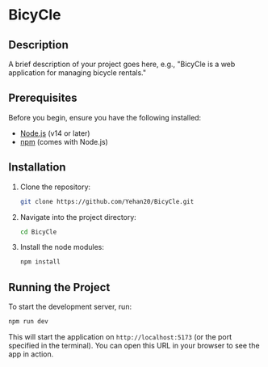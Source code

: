 # BicyCle

## Description

A brief description of your project goes here, e.g., "BicyCle is a web application for managing bicycle rentals."


## Prerequisites

Before you begin, ensure you have the following installed:

- [Node.js](https://nodejs.org/) (v14 or later)
- [npm](https://www.npmjs.com/) (comes with Node.js)

## Installation

1. Clone the repository:

   ```bash
   git clone https://github.com/Yehan20/BicyCle.git
   ```

2. Navigate into the project directory:

   ```bash
   cd BicyCle
   ```

3. Install the node modules:

   ```bash
   npm install
   ```

## Running the Project

To start the development server, run:

```bash
npm run dev
```

This will start the application on `http://localhost:5173` (or the port specified in the terminal). You can open this URL in your browser to see the app in action.


